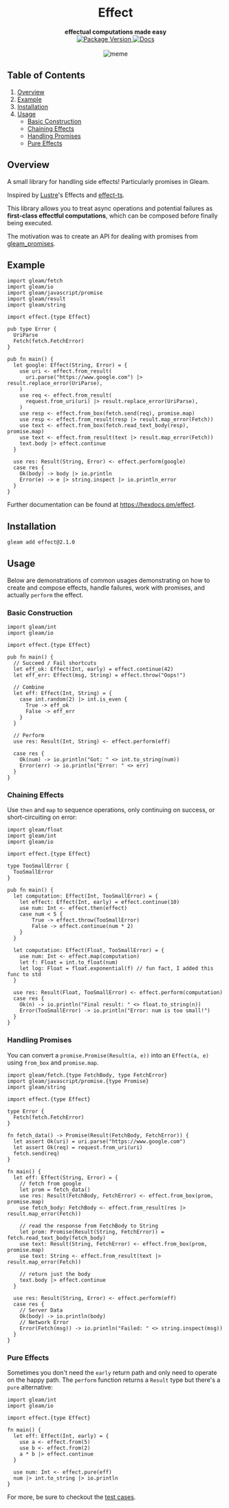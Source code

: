 <h1 align="center">Effect</h1>

<div align="center">
  <strong>effectual computations made easy</strong>
</div>

<div align="center">
  <a href="https://hex.pm/packages/effect">
    <img src="https://img.shields.io/hexpm/v/effect" alt="Package Version"/>
  </a>
  <a href="https://hexdocs.pm/effect/">
    <img src="https://img.shields.io/badge/hex-docs-ffaff3" alt="Docs"/>
  </a>
</div>

<br/>

<div align="center">
    <img src="image.webp" alt="meme">
</div>

## Table of Contents

1. [Overview](#overview)  
1. [Example](#example)  
1. [Installation](#installation)  
1. [Usage](#usage)
    - [Basic Construction](#basic-construction)  
    - [Chaining Effects](#chaining-effects)  
    - [Handling Promises](#handling-promises)
    - [Pure Effects](#pure-effects)

## Overview

A small library for handling side effects! Particularly promises in Gleam.

Inspired by [Lustre](https://github.com/lustre-labs/lustre)'s Effects and [effect-ts](https://github.com/Effect-TS/core).

This library allows you to treat async operations and potential failures as 
**first-class effectful computations**, which can be composed before finally being executed.

The motivation was to create an API for dealing with promises from [gleam_promises](https://hexdocs.pm/gleam_javascript/gleam/javascript/promise.html).

## Example

```gleam
import gleam/fetch
import gleam/io
import gleam/javascript/promise
import gleam/result
import gleam/string

import effect.{type Effect}

pub type Error {
  UriParse
  Fetch(fetch.FetchError)
}

pub fn main() {
  let google: Effect(String, Error) = {
    use uri <- effect.from_result(
      uri.parse("https://www.google.com") |> result.replace_error(UriParse),
    )
    use req <- effect.from_result(
      request.from_uri(uri) |> result.replace_error(UriParse),
    )
    use resp <- effect.from_box(fetch.send(req), promise.map)
    use resp <- effect.from_result(resp |> result.map_error(Fetch))
    use text <- effect.from_box(fetch.read_text_body(resp), promise.map)
    use text <- effect.from_result(text |> result.map_error(Fetch))
    text.body |> effect.continue
  }

  use res: Result(String, Error) <- effect.perform(google)
  case res {
    Ok(body) -> body |> io.println
    Error(e) -> e |> string.inspect |> io.println_error
  }
}
```

Further documentation can be found at <https://hexdocs.pm/effect>.

## Installation

```sh
gleam add effect@2.1.0
```

## Usage

Below are demonstrations of common usages demonstrating on how to create and compose effects, 
handle failures, work with promises, and actually `perform` the effect.

### Basic Construction

```gleam
import gleam/int
import gleam/io

import effect.{type Effect}

pub fn main() {
  // Succeed / Fail shortcuts
  let eff_ok: Effect(Int, early) = effect.continue(42)
  let eff_err: Effect(msg, String) = effect.throw("Oops!")

  // Combine
  let eff: Effect(Int, String) = {
    case int.random(2) |> int.is_even {
      True -> eff_ok
      False -> eff_err
    }
  }

  // Perform
  use res: Result(Int, String) <- effect.perform(eff)

  case res {
    Ok(num) -> io.println("Got: " <> int.to_string(num))
    Error(err) -> io.println("Error: " <> err)
  }
}
```

### Chaining Effects

Use `then` and `map` to sequence operations, only continuing on success, or short-circuiting on error:

```gleam
import gleam/float
import gleam/int
import gleam/io

import effect.{type Effect}

type TooSmallError {
  TooSmallError
}

pub fn main() {
  let computation: Effect(Int, TooSmallError) = {
    let effect: Effect(Int, early) = effect.continue(10)
    use num: Int <- effect.then(effect)
    case num < 5 {
        True -> effect.throw(TooSmallError)
        False -> effect.continue(num * 2)
    }
  }

  let computation: Effect(Float, TooSmallError) = {
    use num: Int <- effect.map(computation)
    let f: Float = int.to_float(num)
    let log: Float = float.exponential(f) // fun fact, I added this func to std
  }

  use res: Result(Float, TooSmallError) <- effect.perform(computation)
  case res {
    Ok(n) -> io.println("Final result: " <> float.to_string(n))
    Error(TooSmallError) -> io.println("Error: num is too small!")
  }
}
```

### Handling Promises

You can convert a `promise.Promise(Result(a, e))` into an `Effect(a, e)` using 
`from_box` and `promise.map`.

```gleam
import gleam/fetch.{type FetchBody, type FetchError}
import gleam/javascript/promise.{type Promise}
import gleam/string

import effect.{type Effect}

type Error {
  Fetch(fetch.FetchError)
}

fn fetch_data() -> Promise(Result(FetchBody, FetchError)) {
  let assert Ok(uri) = uri.parse("https://www.google.com")
  let assert Ok(req) = request.from_uri(uri)
  fetch.send(req)
}

fn main() {
  let eff: Effect(String, Error) = {
    // fetch from google
    let prom = fetch_data()
    use res: Result(FetchBody, FetchError) <- effect.from_box(prom, promise.map)
    use fetch_body: FetchBody <- effect.from_result(res |> result.map_error(Fetch))

    // read the response from FetchBody to String
    let prom: Promise(Result(String, FetchError)) = fetch.read_text_body(fetch_body)
    use text: Result(String, FetchError) <- effect.from_box(prom, promise.map)
    use text: String <- effect.from_result(text |> result.map_error(Fetch))

    // return just the body
    text.body |> effect.continue
  }

  use res: Result(String, Error) <- effect.perform(eff)
  case res {
    // Server Data
    Ok(body) -> io.println(body)
    // Network Error
    Error(Fetch(msg)) -> io.println("Failed: " <> string.inspect(msg))
  }
}
```

### Pure Effects

Sometimes you don't need the `early` return path and only need to operate on the 
happy path. The `perform` function returns a `Result` type but there's a `pure` 
alternative:

```gleam
import gleam/int
import gleam/io

import effect.{type Effect}

fn main() {
  let eff: Effect(Int, early) = {
    use a <- effect.from(5)
    use b <- effect.from(2)
    a * b |> effect.continue
  }

  use num: Int <- effect.pure(eff)
  num |> int.to_string |> io.println
}
```

For more, be sure to checkout the [test cases](./test/effect_test.gleam).

